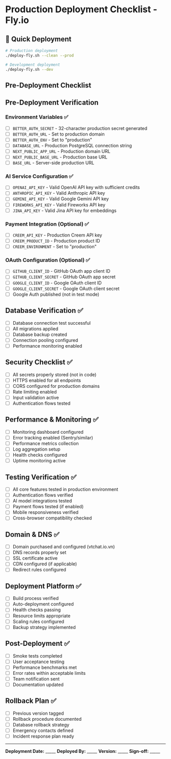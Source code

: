 # Production Deployment Checklist - Fly.io

## 🚀 Quick Deployment

```bash
# Production deployment
./deploy-fly.sh --clean --prod

# Development deployment
./deploy-fly.sh --dev
```

## Pre-Deployment Checklist

## Pre-Deployment Verification

### Environment Variables ✅
- [ ] `BETTER_AUTH_SECRET` - 32-character production secret generated
- [ ] `BETTER_AUTH_URL` - Set to production domain
- [ ] `BETTER_AUTH_ENV` - Set to "production"
- [ ] `DATABASE_URL` - Production PostgreSQL connection string
- [ ] `NEXT_PUBLIC_APP_URL` - Production domain URL
- [ ] `NEXT_PUBLIC_BASE_URL` - Production base URL
- [ ] `BASE_URL` - Server-side production URL

### AI Service Configuration ✅
- [ ] `OPENAI_API_KEY` - Valid OpenAI API key with sufficient credits
- [ ] `ANTHROPIC_API_KEY` - Valid Anthropic API key
- [ ] `GEMINI_API_KEY` - Valid Google Gemini API key
- [ ] `FIREWORKS_API_KEY` - Valid Fireworks API key
- [ ] `JINA_API_KEY` - Valid Jina API key for embeddings

### Payment Integration (Optional) ✅
- [ ] `CREEM_API_KEY` - Production Creem API key
- [ ] `CREEM_PRODUCT_ID` - Production product ID
- [ ] `CREEM_ENVIRONMENT` - Set to "production"

### OAuth Configuration (Optional) ✅
- [ ] `GITHUB_CLIENT_ID` - GitHub OAuth app client ID
- [ ] `GITHUB_CLIENT_SECRET` - GitHub OAuth app secret
- [ ] `GOOGLE_CLIENT_ID` - Google OAuth client ID
- [ ] `GOOGLE_CLIENT_SECRET` - Google OAuth client secret
- [ ] Google Auth published (not in test mode)

## Database Verification ✅
- [ ] Database connection test successful
- [ ] All migrations applied
- [ ] Database backup created
- [ ] Connection pooling configured
- [ ] Performance monitoring enabled

## Security Checklist ✅
- [ ] All secrets properly stored (not in code)
- [ ] HTTPS enabled for all endpoints
- [ ] CORS configured for production domains
- [ ] Rate limiting enabled
- [ ] Input validation active
- [ ] Authentication flows tested

## Performance & Monitoring ✅
- [ ] Monitoring dashboard configured
- [ ] Error tracking enabled (Sentry/similar)
- [ ] Performance metrics collection
- [ ] Log aggregation setup
- [ ] Health checks configured
- [ ] Uptime monitoring active

## Testing Verification ✅
- [ ] All core features tested in production environment
- [ ] Authentication flows verified
- [ ] AI model integrations tested
- [ ] Payment flows tested (if enabled)
- [ ] Mobile responsiveness verified
- [ ] Cross-browser compatibility checked

## Domain & DNS ✅
- [ ] Domain purchased and configured (vtchat.io.vn)
- [ ] DNS records properly set
- [ ] SSL certificate active
- [ ] CDN configured (if applicable)
- [ ] Redirect rules configured

## Deployment Platform ✅
- [ ] Build process verified
- [ ] Auto-deployment configured
- [ ] Health checks passing
- [ ] Resource limits appropriate
- [ ] Scaling rules configured
- [ ] Backup strategy implemented

## Post-Deployment ✅
- [ ] Smoke tests completed
- [ ] User acceptance testing
- [ ] Performance benchmarks met
- [ ] Error rates within acceptable limits
- [ ] Team notification sent
- [ ] Documentation updated

## Rollback Plan ✅
- [ ] Previous version tagged
- [ ] Rollback procedure documented
- [ ] Database rollback strategy
- [ ] Emergency contacts defined
- [ ] Incident response plan ready

---

**Deployment Date:** _____
**Deployed By:** _____
**Version:** _____
**Sign-off:** _____
